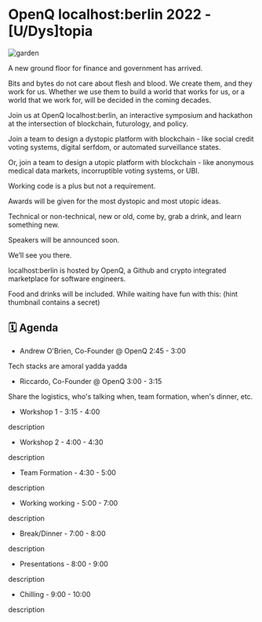 # OpenQ localhost:berlin 2022 - [U/Dys]topia

![garden](https://upload.wikimedia.org/wikipedia/commons/thumb/9/96/The_Garden_of_earthly_delights.jpg/1200px-The_Garden_of_earthly_delights.jpg)

A new ground floor for finance and government has arrived.

Bits and bytes do not care about flesh and blood. We create them, and they work for us. Whether we use them to build a world that works for us, or a world that we work for, will be decided in the coming decades.

Join us at OpenQ localhost:berlin, an interactive symposium and hackathon at the intersection of blockchain, futurology, and policy.

Join a team to design a dystopic platform with blockchain - like social credit voting systems, digital serfdom, or automated surveillance states.

Or, join a team to design a utopic platform with blockchain - like anonymous medical data markets, incorruptible voting systems, or UBI.

Working code is a plus but not a requirement.

Awards will be given for the most dystopic and most utopic ideas.

Technical or non-technical, new or old, come by, grab a drink, and learn something new.

Speakers will be announced soon.

We’ll see you there.

localhost:berlin is hosted by OpenQ, a Github and crypto integrated marketplace for software engineers.

Food and drinks will be included. While waiting have fun with this: (hint thumbnail contains a secret)

## 🗓 Agenda

- Andrew O'Brien, Co-Founder @ OpenQ 2:45 - 3:00

Tech stacks are amoral yadda yadda

- Riccardo, Co-Founder @ OpenQ 3:00 - 3:15

Share the logistics, who's talking when, team formation, when's dinner, etc.

- Workshop 1 - 3:15 - 4:00

description

- Workshop 2 - 4:00 - 4:30

description

- Team Formation - 4:30 - 5:00

description

- Working working - 5:00 - 7:00

description

- Break/Dinner - 7:00 - 8:00

description

- Presentations - 8:00 - 9:00

description

- Chilling - 9:00 - 10:00

description